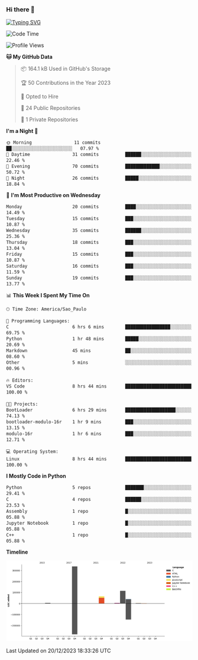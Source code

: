 ### Hi there 👋

<a href="https://git.io/typing-svg"><img src="https://readme-typing-svg.herokuapp.com?font=Fira+Code&duration=2000&pause=100&center=true&vCenter=true&multiline=true&width=720&height=175&lines=Gui's+are+a+lie%2C+they+are+just+front-ends+to+the+shell.;Through+the+shell%2C+I+gain+sudo.;Through+sudo%2C+I+gain+power.;Through+power%2C+I+gain+root.;Through+root%2C+my+chains+are+broken.;uid%3D0+shall+free+me...." alt="Typing SVG" /></a>


<!--START_SECTION:waka-->
![Code Time](http://img.shields.io/badge/Code%20Time-720%20hrs%2051%20mins-blue)

![Profile Views](http://img.shields.io/badge/Profile%20Views-0-blue)

**🐱 My GitHub Data** 

> 📦 164.1 kB Used in GitHub's Storage 
 > 
> 🏆 50 Contributions in the Year 2023
 > 
> 💼 Opted to Hire
 > 
> 📜 24 Public Repositories 
 > 
> 🔑 1 Private Repositories 
 > 
**I'm a Night 🦉** 

```text
🌞 Morning                11 commits          ██░░░░░░░░░░░░░░░░░░░░░░░   07.97 % 
🌆 Daytime                31 commits          ██████░░░░░░░░░░░░░░░░░░░   22.46 % 
🌃 Evening                70 commits          █████████████░░░░░░░░░░░░   50.72 % 
🌙 Night                  26 commits          █████░░░░░░░░░░░░░░░░░░░░   18.84 % 
```
📅 **I'm Most Productive on Wednesday** 

```text
Monday                   20 commits          ████░░░░░░░░░░░░░░░░░░░░░   14.49 % 
Tuesday                  15 commits          ███░░░░░░░░░░░░░░░░░░░░░░   10.87 % 
Wednesday                35 commits          ██████░░░░░░░░░░░░░░░░░░░   25.36 % 
Thursday                 18 commits          ███░░░░░░░░░░░░░░░░░░░░░░   13.04 % 
Friday                   15 commits          ███░░░░░░░░░░░░░░░░░░░░░░   10.87 % 
Saturday                 16 commits          ███░░░░░░░░░░░░░░░░░░░░░░   11.59 % 
Sunday                   19 commits          ███░░░░░░░░░░░░░░░░░░░░░░   13.77 % 
```


📊 **This Week I Spent My Time On** 

```text
🕑︎ Time Zone: America/Sao_Paulo

💬 Programming Languages: 
C                        6 hrs 6 mins        █████████████████░░░░░░░░   69.75 % 
Python                   1 hr 48 mins        █████░░░░░░░░░░░░░░░░░░░░   20.69 % 
Markdown                 45 mins             ██░░░░░░░░░░░░░░░░░░░░░░░   08.60 % 
Other                    5 mins              ░░░░░░░░░░░░░░░░░░░░░░░░░   00.96 % 

🔥 Editors: 
VS Code                  8 hrs 44 mins       █████████████████████████   100.00 % 

🐱‍💻 Projects: 
BootLoader               6 hrs 29 mins       ███████████████████░░░░░░   74.13 % 
bootloader-modulo-16r    1 hr 9 mins         ███░░░░░░░░░░░░░░░░░░░░░░   13.15 % 
modulo-16r               1 hr 6 mins         ███░░░░░░░░░░░░░░░░░░░░░░   12.71 % 

💻 Operating System: 
Linux                    8 hrs 44 mins       █████████████████████████   100.00 % 
```

**I Mostly Code in Python** 

```text
Python                   5 repos             ███████░░░░░░░░░░░░░░░░░░   29.41 % 
C                        4 repos             ██████░░░░░░░░░░░░░░░░░░░   23.53 % 
Assembly                 1 repo              █░░░░░░░░░░░░░░░░░░░░░░░░   05.88 % 
Jupyter Notebook         1 repo              █░░░░░░░░░░░░░░░░░░░░░░░░   05.88 % 
C++                      1 repo              █░░░░░░░░░░░░░░░░░░░░░░░░   05.88 % 
```



**Timeline**

![Lines of Code chart](https://raw.githubusercontent.com/Gedankenn/Gedankenn/main/assets/bar_graph.png)


 Last Updated on 20/12/2023 18:33:26 UTC
<!--END_SECTION:waka-->
